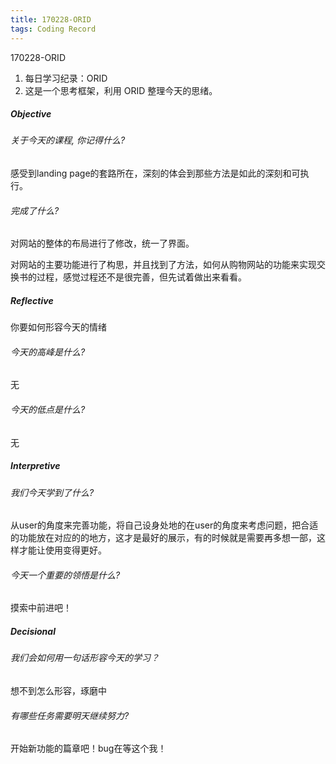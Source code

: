 ```yaml
---
title: 170228-ORID
tags: Coding Record
---
```

170228-ORID

1. 每日学习纪录：ORID
2. 这是一个思考框架，利用 ORID 整理今天的思绪。

##### Objective

###### 关于今天的课程, 你记得什么?

感受到landing page的套路所在，深刻的体会到那些方法是如此的深刻和可执行。

###### 完成了什么?

对网站的整体的布局进行了修改，统一了界面。

对网站的主要功能进行了构思，并且找到了方法，如何从购物网站的功能来实现交换书的过程，感觉过程还不是很完善，但先试着做出来看看。

##### Reflective

你要如何形容今天的情绪

###### 今天的高峰是什么?

无

###### 今天的低点是什么?

无

##### Interpretive

###### 我们今天学到了什么?

从user的角度来完善功能，将自己设身处地的在user的角度来考虑问题，把合适的功能放在对应的的地方，这才是最好的展示，有的时候就是需要再多想一部，这样才能让使用变得更好。

###### 今天一个重要的领悟是什么?

摸索中前进吧！

##### Decisional

###### 我们会如何用一句话形容今天的学习？

想不到怎么形容，琢磨中

###### 有哪些任务需要明天继续努力?

开始新功能的篇章吧！bug在等这个我！
